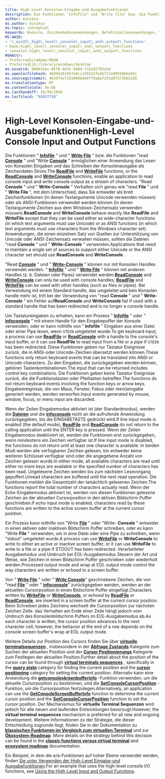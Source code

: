 ```yaml
---
title: High-Level Konsolen-Eingabe-und-Ausgabefunktionen
description: Die Funktionen "Infofile" und "Write file" bzw. die Funktionen "Read Console" und "Write Console" ermöglichen einer Anwendung das Lesen von Konsolen Eingaben und das Schreiben der Konsolenausgabe als Zeichendaten Strom.
author: miniksa
ms.author: miniksa
ms.topic: conceptual
keywords: Konsole, Zeichenmodusanwendungen, Befehlszeilenanwendungen, Terminalanwendungen, Konsolen-API
MS-HAID:
- '\_win32\_high\_level\_console\_input\_and\_output\_functions'
- base.high\_level\_console\_input\_and\_output\_functions
- consoles.high\_level\_console\_input\_and\_output\_functions
MSHAttr:
- PreferredSiteName:MSDN
- PreferredLib:/library/windows/desktop
ms.assetid: 086b1bec-85f8-4e31-848d-7cb2d2703a3d
ms.openlocfilehash: 4849426195fa9cc2455d27e4b711e89558b6e93c
ms.sourcegitcommit: 463975e71920908a6bff9a6a7291ddf3736652d5
ms.translationtype: MT
ms.contentlocale: de-DE
ms.lasthandoff: 10/30/2020
ms.locfileid: "93037738"
---
```

# <a name="high-level-console-input-and-output-functions"></a><span data-ttu-id="7dbd0-104">High-Level Konsolen-Eingabe-und-Ausgabefunktionen</span><span class="sxs-lookup"><span data-stu-id="7dbd0-104">High-Level Console Input and Output Functions</span></span>

<span data-ttu-id="7dbd0-105">Die Funktionen " [**Infofile**](https://msdn.microsoft.com/library/windows/desktop/aa365467) " und " [**Write File**](https://msdn.microsoft.com/library/windows/desktop/aa365747) " bzw. die Funktionen "read [**Console**](readconsole.md) " und "Write [**Console**](writeconsole.md) " ermöglichen einer Anwendung das Lesen von Konsolen Eingaben und das Schreiben der Konsolenausgabe als Zeichendaten Strom.</span><span class="sxs-lookup"><span data-stu-id="7dbd0-105">The [**ReadFile**](https://msdn.microsoft.com/library/windows/desktop/aa365467) and [**WriteFile**](https://msdn.microsoft.com/library/windows/desktop/aa365747) functions, or the [**ReadConsole**](readconsole.md) and [**WriteConsole**](writeconsole.md) functions, enable an application to read console input and write console output as a stream of characters.</span></span> <span data-ttu-id="7dbd0-106">"Read **Console** " und " **Write-Console** " Verhalten sich genau wie "read **File** " und " **Write File** ", mit dem Unterschied, dass Sie entweder als breit Zeichenfunktionen (in denen Textargumente Unicode verwenden müssen) oder als ANSI-Funktionen verwendet werden können (in denen Textargumente Zeichen aus dem Windows-Zeichensatz verwenden müssen).</span><span class="sxs-lookup"><span data-stu-id="7dbd0-106">**ReadConsole** and **WriteConsole** behave exactly like **ReadFile** and **WriteFile** except that they can be used either as wide-character functions (in which text arguments must use Unicode) or as ANSI functions (in which text arguments must use characters from the Windows character set).</span></span> <span data-ttu-id="7dbd0-107">Anwendungen, die einen einzelnen Satz von Quellen zur Unterstützung von Unicode oder ANSI-Zeichensatz verwalten müssen, sollten die Dateien "read **Console** " und " **Write-Console** " verwenden.</span><span class="sxs-lookup"><span data-stu-id="7dbd0-107">Applications that need to maintain a single set of sources to support either Unicode or the ANSI character set should use **ReadConsole** and **WriteConsole** .</span></span>

<span data-ttu-id="7dbd0-108">"Read [**Console**](readconsole.md) " und " [**Write-Console**](writeconsole.md) " können nur mit Konsolen Handles verwendet werden. " [**Infofile**](https://msdn.microsoft.com/library/windows/desktop/aa365467) " und " [**Write File**](https://msdn.microsoft.com/library/windows/desktop/aa365747) " können mit anderen Handles (z. b. Dateien oder Pipes) verwendet werden.</span><span class="sxs-lookup"><span data-stu-id="7dbd0-108">[**ReadConsole**](readconsole.md) and [**WriteConsole**](writeconsole.md) can only be used with console handles; [**ReadFile**](https://msdn.microsoft.com/library/windows/desktop/aa365467) and [**WriteFile**](https://msdn.microsoft.com/library/windows/desktop/aa365747) can be used with other handles (such as files or pipes).</span></span> <span data-ttu-id="7dbd0-109">Bei Verwendung mit einem Standard handle, das umgeleitet und kein Konsolen handle mehr ist, tritt bei der Verwendung von "read **Console** " und " **Write-Console** " ein Fehler auf</span><span class="sxs-lookup"><span data-stu-id="7dbd0-109">**ReadConsole** and **WriteConsole** fail if used with a standard handle that has been redirected and is no longer a console handle.</span></span>

<span data-ttu-id="7dbd0-110">Um Tastatureingaben zu erhalten, kann ein Prozess " [**Infofile**](https://msdn.microsoft.com/library/windows/desktop/aa365467) " oder " [**infoconsole**](readconsole.md) " mit einem Handle für den Eingabepuffer der Konsole verwenden, oder er kann mithilfe von " **Infofile** " Eingaben aus einer Datei oder einer Pipe lesen, wenn `STDIN` umgeleitet wurde.</span><span class="sxs-lookup"><span data-stu-id="7dbd0-110">To get keyboard input, a process can use [**ReadFile**](https://msdn.microsoft.com/library/windows/desktop/aa365467) or [**ReadConsole**](readconsole.md) with a handle to the console's input buffer, or it can use **ReadFile** to read input from a file or a pipe if `STDIN` has been redirected.</span></span> <span data-ttu-id="7dbd0-111">Diese Funktionen geben nur Tastatur Ereignisse zurück, die in ANSI-oder Unicode-Zeichen übersetzt werden können.</span><span class="sxs-lookup"><span data-stu-id="7dbd0-111">These functions only return keyboard events that can be translated into ANSI or Unicode characters.</span></span> <span data-ttu-id="7dbd0-112">Zu den Eingaben, die zurückgegeben werden können, gehören Tastenkombinationen.</span><span class="sxs-lookup"><span data-stu-id="7dbd0-112">The input that can be returned includes control key combinations.</span></span> <span data-ttu-id="7dbd0-113">Die Funktionen geben keine Tastatur Ereignisse zurück, die die Funktionstasten oder Pfeiltasten betreffen.</span><span class="sxs-lookup"><span data-stu-id="7dbd0-113">The functions do not return keyboard events involving the function keys or arrow keys.</span></span> <span data-ttu-id="7dbd0-114">Eingabeereignisse, die von Maus, Fenster, Fokus oder menüeingabe generiert werden, werden verworfen.</span><span class="sxs-lookup"><span data-stu-id="7dbd0-114">Input events generated by mouse, window, focus, or menu input are discarded.</span></span>

<span data-ttu-id="7dbd0-115">Wenn der Zeilen Eingabemodus aktiviert ist (der Standardmodus), werden die [**Dateien**](https://msdn.microsoft.com/library/windows/desktop/aa365467) und die [**infoconsole**](readconsole.md) nicht an die aufrufende Anwendung zurückgegeben, bis die EINGABETASTE gedrückt wird.</span><span class="sxs-lookup"><span data-stu-id="7dbd0-115">If line input mode is enabled (the default mode), [**ReadFile**](https://msdn.microsoft.com/library/windows/desktop/aa365467) and [**ReadConsole**](readconsole.md) do not return to the calling application until the ENTER key is pressed.</span></span> <span data-ttu-id="7dbd0-116">Wenn der Zeilen Eingabemodus deaktiviert ist, werden die Funktionen erst zurückgegeben, wenn mindestens ein Zeichen verfügbar ist.</span><span class="sxs-lookup"><span data-stu-id="7dbd0-116">If line input mode is disabled, the functions do not return until at least one character is available.</span></span> <span data-ttu-id="7dbd0-117">In beiden Modi werden alle verfügbaren Zeichen gelesen, bis entweder keine weiteren Schlüssel verfügbar sind oder die angegebene Anzahl von Zeichen gelesen wurde.</span><span class="sxs-lookup"><span data-stu-id="7dbd0-117">In either mode, all available characters are read until either no more keys are available or the specified number of characters has been read.</span></span> <span data-ttu-id="7dbd0-118">Ungelesene Zeichen werden bis zum nächsten Lesevorgang gepuffert.</span><span class="sxs-lookup"><span data-stu-id="7dbd0-118">Unread characters are buffered until the next read operation.</span></span> <span data-ttu-id="7dbd0-119">Die Funktionen melden die Gesamtzahl der tatsächlich gelesenen Zeichen.</span><span class="sxs-lookup"><span data-stu-id="7dbd0-119">The functions report the total number of characters actually read.</span></span> <span data-ttu-id="7dbd0-120">Wenn der Echo-Eingabemodus aktiviert ist, werden von diesen Funktionen gelesene Zeichen an der aktuellen Cursorposition in den aktiven Bildschirm Puffer geschrieben.</span><span class="sxs-lookup"><span data-stu-id="7dbd0-120">If echo input mode is enabled, characters read by these functions are written to the active screen buffer at the current cursor position.</span></span>

<span data-ttu-id="7dbd0-121">Ein Prozess kann mithilfe von "Write [**File**](https://msdn.microsoft.com/library/windows/desktop/aa365747) " oder "Write- **Console** " entweder in einen aktiven oder inaktiven Bildschirm Puffer schreiben, oder es kann "Write **File** " verwenden, um in eine Datei oder eine Pipe zu schreiben, wenn "stdout" umgeleitet wurde.</span><span class="sxs-lookup"><span data-stu-id="7dbd0-121">A process can use [**WriteFile**](https://msdn.microsoft.com/library/windows/desktop/aa365747) or **WriteConsole** to write to either an active or inactive screen buffer, or it can use **WriteFile** to write to a file or a pipe if STDOUT has been redirected.</span></span> <span data-ttu-id="7dbd0-122">Verarbeiteter Ausgabemodus und Umbruch bei EOL-Ausgabemodus Steuern der Art und Weise, wie Zeichen in einen Bildschirm Puffer geschrieben oder wiederholt werden.</span><span class="sxs-lookup"><span data-stu-id="7dbd0-122">Processed output mode and wrap at EOL output mode control the way characters are written or echoed to a screen buffer.</span></span>

<span data-ttu-id="7dbd0-123">Von " [**Write File**](https://msdn.microsoft.com/library/windows/desktop/aa365747) " oder " [**Write Console**](writeconsole.md)" geschriebene Zeichen, die von "read [**File**](https://msdn.microsoft.com/library/windows/desktop/aa365467) " oder " [**infoconsole**](readconsole.md)" zurückgegeben werden, werden an der aktuellen Cursorposition in einen Bildschirm Puffer eingefügt.</span><span class="sxs-lookup"><span data-stu-id="7dbd0-123">Characters written by [**WriteFile**](https://msdn.microsoft.com/library/windows/desktop/aa365747) or [**WriteConsole**](writeconsole.md), or echoed by [**ReadFile**](https://msdn.microsoft.com/library/windows/desktop/aa365467) or [**ReadConsole**](readconsole.md), are inserted in a screen buffer at the current cursor position.</span></span> <span data-ttu-id="7dbd0-124">Beim Schreiben jedes Zeichens wechselt die Cursorposition zur nächsten Zeichen Zelle. das Verhalten am Ende einer Zeile hängt jedoch vom Umbruch des Konsolenbildschirm Puffers im EOL-Ausgabemodus ab.</span><span class="sxs-lookup"><span data-stu-id="7dbd0-124">As each character is written, the cursor position advances to the next character cell; however, the behavior at the end of a row depends on the console screen buffer's wrap at EOL output mode.</span></span>

<span data-ttu-id="7dbd0-125">Weitere Details zur Position des Cursors finden Sie über **[virtuelle terminalsequenzen](console-virtual-terminal-sequences.md)** , insbesondere in der **[Abfrage Zustands](console-virtual-terminal-sequences.md#query-state)** Kategorie zum Suchen der aktuellen Position und der **[Cursor Positionierungs](console-virtual-terminal-sequences.md#cursor-positioning)** Kategorie zum Festlegen der aktuellen Position.</span><span class="sxs-lookup"><span data-stu-id="7dbd0-125">Further detail about the position of the cursor can be found through **[virtual terminals sequences](console-virtual-terminal-sequences.md)** , specifically in the **[query state](console-virtual-terminal-sequences.md#query-state)** category for finding the current position and the **[cursor positioning](console-virtual-terminal-sequences.md#cursor-positioning)** category for setting the current position.</span></span> <span data-ttu-id="7dbd0-126">Alternativ kann eine Anwendung die [**getconsoleskreenbufferinfo**](getconsolescreenbufferinfo.md) -Funktion verwenden, um die aktuelle Cursorposition zu bestimmen, und die [**SetConsoleCursorPosition**](setconsolecursorposition.md) -Funktion, um die Cursorposition festzulegen.</span><span class="sxs-lookup"><span data-stu-id="7dbd0-126">Alternatively, an application can use the [**GetConsoleScreenBufferInfo**](getconsolescreenbufferinfo.md) function to determine the current cursor position and the [**SetConsoleCursorPosition**](setconsolecursorposition.md) function to set the cursor position.</span></span> <span data-ttu-id="7dbd0-127">Der Mechanismus für **virtuelle Terminal Sequenzen** wird jedoch für alle neuen und laufenden Entwicklungen bevorzugt.</span><span class="sxs-lookup"><span data-stu-id="7dbd0-127">However, the **virtual terminal sequences** mechanism is preferred for all new and ongoing development.</span></span> <span data-ttu-id="7dbd0-128">Weitere Informationen zu der Strategie, die dieser Entscheidung zugrunde liegt, finden Sie in der Dokumentation zu **[klassischen Funktionen im Vergleich zum virtuellen Terminal](classic-vs-vt.md)** und zur **[Ökosystem-Roadmap](ecosystem-roadmap.md)** .</span><span class="sxs-lookup"><span data-stu-id="7dbd0-128">More details on the strategy behind this decision can be found in the **[classic functions versus virtual terminal](classic-vs-vt.md)** and **[ecosystem roadmap](ecosystem-roadmap.md)** documentation.</span></span>

<span data-ttu-id="7dbd0-129">Ein Beispiel, in dem die e/a-Funktionen auf hoher Ebene verwendet werden, finden [Sie unter Verwenden der High-Level Eingabe-und Ausgabefunktionen](using-the-high-level-input-and-output-functions.md).</span><span class="sxs-lookup"><span data-stu-id="7dbd0-129">For an example that uses the high-level console I/O functions, see [Using the High-Level Input and Output Functions](using-the-high-level-input-and-output-functions.md).</span></span>
